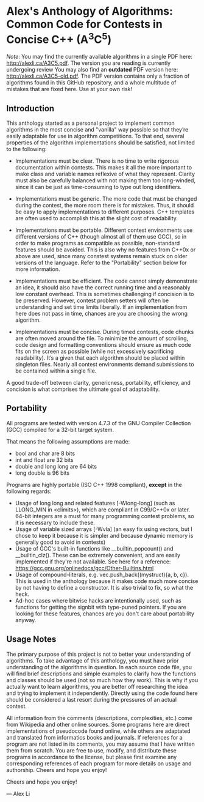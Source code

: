 Alex's Anthology of Algorithms: Common Code for Contests in Concise C++ (A<sup>3</sup>C<sup>5</sup>)
==================

*Note*: You may find the currently available algorithms in a single PDF here: http://alexli.ca/A3C5.pdf. The version you are reading is currently undergoing review
You may also find an **outdated** PDF version here: http://alexli.ca/A3C5-old.pdf.
The PDF version contains only a fraction of algorithms found in this GitHub repository, and a whole multitude of mistakes that are fixed here. Use at your own risk!

## Introduction

This anthology started as a personal project to implement common algorithms in the most concise and "vanilla" way possible so that they’re easily adaptable for use in algorithm competitions. To that end, several properties of the algorithm implementations should be satisfied, not limited to the following:

* Implementations must be clear. There is no time to write rigorous documentation within contests. This makes it all the more important to make class and variable names reflexive of what they represent. Clarity must also be carefully balanced with not making them too long-winded, since it can be just as time-consuming to type out long identifiers.

* Implementations must be generic. The more code that must be changed during the contest, the more room there is for mistakes. Thus, it should be easy to apply implementations to different purposes. C++ templates are often used to accomplish this at the slight cost of readability.

* Implementations must be portable. Different contest environments use different versions of C++ (though almost all of them use GCC), so in order to make programs as compatible as possible, non-standard features should be avoided. This is also why no features from C++0x or above are used, since many constest systems remain stuck on older versions of the language. Refer to the "Portability" section below for more information.

* Implementations must be efficient. The code cannot simply demonstrate an idea, it should also have the correct running time and a reasonably low constant overhead. This is sometimes challenging if concision is to be preserved. However, contest problem setters will often be understanding and set time limits liberally. If an implementation from here does not pass in time, chances are you are choosing the wrong algorithm.

* Implementations must be concise. During timed contests, code chunks are often moved around the file. To minimize the amount of scrolling, code design and formatting conventions should ensure as much code fits on the screen as possible (while not excessively sacrificing readability). It’s a given that each algorithm should be placed within singleton files. Nearly all contest environments
demand submissions to be contained within a single file.

A good trade-off between clarity, genericness, portability, efficiency, and concision is what comprises the
ultimate goal of adaptability.

## Portability

All programs are tested with version 4.7.3 of the GNU Compiler Collection (GCC) compiled for a 32-bit target system.

That means the following assumptions are made:
* bool and char are 8 bits
* int and float are 32 bits
* double and long long are 64 bits
* long double is 96 bits

Programs are highly portable (ISO C++ 1998 compliant), __except__ in the following regards:
* Usage of long long and related features \[-Wlong-long\] (such as LLONG_MIN in \<climits\>), which are compliant in C99/C++0x or later. 64-bit integers are a must for many programming contest problems, so it is necessary to include these.
* Usage of variable sized arrays \[-Wvla\] (an easy fix using vectors, but I chose to keep it because it is simpler and because dynamic memory is generally good to avoid in contests)
* Usage of GCC's built-in functions like __builtin_popcount() and __builtin_clz(). These can be extremely convenient, and are easily implemented if they're not available. See here for a reference: https://gcc.gnu.org/onlinedocs/gcc/Other-Builtins.html
* Usage of compound-literals, e.g. vec.push_back((mystruct){a, b, c}). This is used in the anthology because it makes code much more concise by not having to define a constructor. It is also trivial to fix, so what the heck.
* Ad-hoc cases where bitwise hacks are intentionally used, such as functions for getting the signbit with type-puned pointers. If you are looking for these features, chances are you don't care about portability anyway.

## Usage Notes

The primary purpose of this project is not to better your understanding of algorithms. To take advantage of this anthology, you must have prior understanding of the algorithms in question. In each source code file, you will find brief descriptions and simple examples to clarify how the functions and classes should be used (not so much how they work). This is why if you actually want to learn algorithms, you are better off researching the idea and trying to implement it independently. Directly using the code found here should be considered a last resort during the pressures of an actual contest.

All information from the comments (descriptions, complexities, etc.) come from Wikipedia and other online sources. Some programs here are direct implementations of pseudocode found online, while others are adaptated and translated from informatics books and journals. If references for a program are not listed in its comments, you may assume that I have written them from scratch. You are free to use, modify, and distribute these programs in accordance to the license, but please first examine any corresponding references of each program for more details on usage and authorship. Cheers and hope you enjoy!

Cheers and hope you enjoy!

— Alex Li

